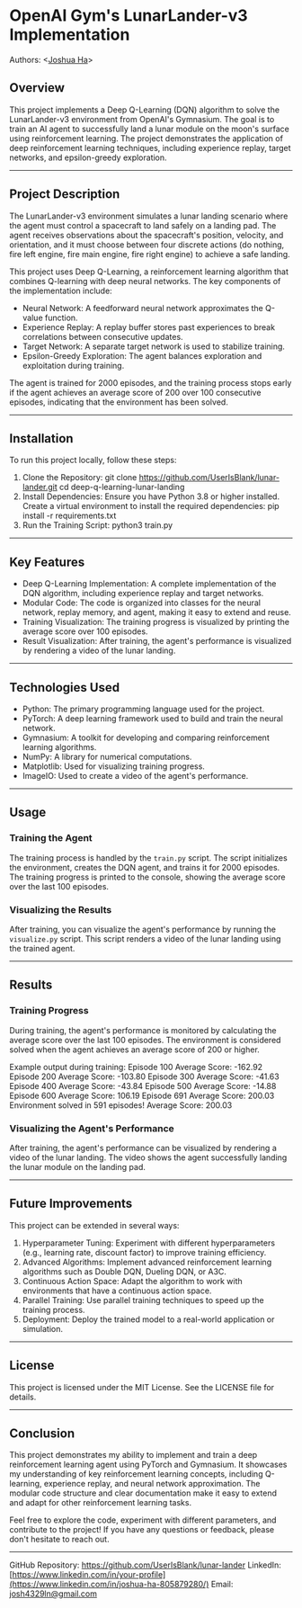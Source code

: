 #  OpenAI Gym's LunarLander-v3 Implementation
Authors: \<[Joshua Ha](https://github.com/UserIsBlank)\>

## Overview

This project implements a Deep Q-Learning (DQN) algorithm to solve the LunarLander-v3 environment from OpenAI's Gymnasium. The goal is to train an AI agent to successfully land a lunar module on the moon's surface using reinforcement learning. The project demonstrates the application of deep reinforcement learning techniques, including experience replay, target networks, and epsilon-greedy exploration.

---

## Project Description

The LunarLander-v3 environment simulates a lunar landing scenario where the agent must control a spacecraft to land safely on a landing pad. The agent receives observations about the spacecraft's position, velocity, and orientation, and it must choose between four discrete actions (do nothing, fire left engine, fire main engine, fire right engine) to achieve a safe landing.

This project uses Deep Q-Learning, a reinforcement learning algorithm that combines Q-learning with deep neural networks. The key components of the implementation include:

- Neural Network: A feedforward neural network approximates the Q-value function.
- Experience Replay: A replay buffer stores past experiences to break correlations between consecutive updates.
- Target Network: A separate target network is used to stabilize training.
- Epsilon-Greedy Exploration: The agent balances exploration and exploitation during training.

The agent is trained for 2000 episodes, and the training process stops early if the agent achieves an average score of 200 over 100 consecutive episodes, indicating that the environment has been solved.

---

## Installation

To run this project locally, follow these steps:

1. Clone the Repository:
  git clone https://github.com/UserIsBlank/lunar-lander.git
  cd deep-q-learning-lunar-landing
2. Install Dependencies:
Ensure you have Python 3.8 or higher installed. Create a virtual environment to install the required dependencies:
  pip install -r requirements.txt
3. Run the Training Script:
  python3 train.py

---

## Key Features

- Deep Q-Learning Implementation: A complete implementation of the DQN algorithm, including experience replay and target networks.
- Modular Code: The code is organized into classes for the neural network, replay memory, and agent, making it easy to extend and reuse.
- Training Visualization: The training progress is visualized by printing the average score over 100 episodes.
- Result Visualization: After training, the agent's performance is visualized by rendering a video of the lunar landing.

---

## Technologies Used

- Python: The primary programming language used for the project.
- PyTorch: A deep learning framework used to build and train the neural network.
- Gymnasium: A toolkit for developing and comparing reinforcement learning algorithms.
- NumPy: A library for numerical computations.
- Matplotlib: Used for visualizing training progress.
- ImageIO: Used to create a video of the agent's performance.

---

## Usage

### Training the Agent

The training process is handled by the `train.py` script. The script initializes the environment, creates the DQN agent, and trains it for 2000 episodes. The training progress is printed to the console, showing the average score over the last 100 episodes.

### Visualizing the Results

After training, you can visualize the agent's performance by running the `visualize.py` script. This script renders a video of the lunar landing using the trained agent.

---

## Results

### Training Progress

During training, the agent's performance is monitored by calculating the average score over the last 100 episodes. The environment is considered solved when the agent achieves an average score of 200 or higher.

Example output during training:
Episode 100	Average Score: -162.92
Episode 200	Average Score: -103.80
Episode 300	Average Score: -41.63
Episode 400	Average Score: -43.84
Episode 500	Average Score: -14.88
Episode 600	Average Score: 106.19
Episode 691	Average Score: 200.03
Environment solved in 591 episodes!	Average Score: 200.03


### Visualizing the Agent's Performance

After training, the agent's performance can be visualized by rendering a video of the lunar landing. The video shows the agent successfully landing the lunar module on the landing pad.

---

## Future Improvements

This project can be extended in several ways:

1. Hyperparameter Tuning: Experiment with different hyperparameters (e.g., learning rate, discount factor) to improve training efficiency.
2. Advanced Algorithms: Implement advanced reinforcement learning algorithms such as Double DQN, Dueling DQN, or A3C.
3. Continuous Action Space: Adapt the algorithm to work with environments that have a continuous action space.
4. Parallel Training: Use parallel training techniques to speed up the training process.
5. Deployment: Deploy the trained model to a real-world application or simulation.

---

## License

This project is licensed under the MIT License. See the LICENSE file for details.

---

## Conclusion

This project demonstrates my ability to implement and train a deep reinforcement learning agent using PyTorch and Gymnasium. It showcases my understanding of key reinforcement learning concepts, including Q-learning, experience replay, and neural network approximation. The modular code structure and clear documentation make it easy to extend and adapt for other reinforcement learning tasks.

Feel free to explore the code, experiment with different parameters, and contribute to the project! If you have any questions or feedback, please don't hesitate to reach out.

---

GitHub Repository: https://github.com/UserIsBlank/lunar-lander
LinkedIn: [https://www.linkedin.com/in/your-profile](https://www.linkedin.com/in/joshua-ha-805879280/)
Email: josh4329ln@gmail.com

